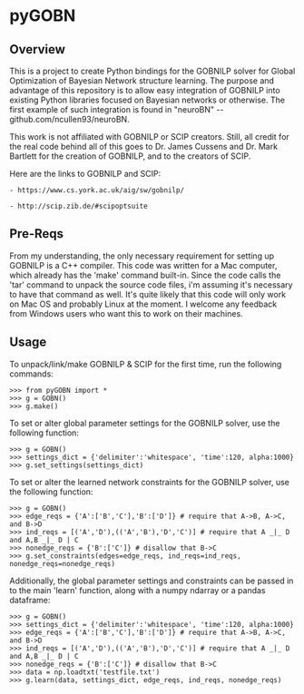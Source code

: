 # pyGOBN

<h2>Overview</h2>
This is a project to create Python bindings for the GOBNILP solver
for Global Optimization of Bayesian Network structure learning. The purpose
and advantage of this repository is to allow easy integration of GOBNILP into
existing Python libraries focused on Bayesian networks or otherwise. The first
example of such integration is found in "neuroBN" -- github.com/ncullen93/neuroBN.

This work is not affiliated with GOBNILP or SCIP creators. Still, all credit for the real
code behind all of this goes to Dr. James Cussens and Dr. Mark Bartlett 
for the creation of GOBNILP, and to the creators of SCIP.

Here are the links to GOBNILP and SCIP:

	- https://www.cs.york.ac.uk/aig/sw/gobnilp/

	- http://scip.zib.de/#scipoptsuite

<h2>Pre-Reqs</h2>
From my understanding, the only necessary requirement for setting up GOBNILP
is a C++ compiler. This code was written for a Mac computer, which already has
the 'make' command built-in. Since the code calls the 'tar' command to unpack
the source code files, i'm assuming it's necessary to have that command as well. 
It's quite likely that this code will only work on Mac OS and probably
Linux at the moment. I welcome any feedback from Windows users who want this to
work on their machines.

<h2>Usage</h2>
To unpack/link/make GOBNILP & SCIP for the first time, run the following commands:

	>>> from pyGOBN import *
	>>> g = GOBN()
	>>> g.make()

To set or alter global parameter settings for the GOBNILP solver, use the following function:

	>>> g = GOBN()
	>>> settings_dict = {'delimiter':'whitespace', 'time':120, alpha:1000}
	>>> g.set_settings(settings_dict)

To set or alter the learned network constraints for the GOBNILP solver, use the following function:

	>>> g = GOBN()
	>>> edge_reqs = {'A':['B','C'],'B':['D']} # require that A->B, A->C, and B->D
	>>> ind_reqs = [('A','D'),(('A','B'),'D','C')] # require that A _|_ D and A,B _|_ D | C
	>>> nonedge_reqs = {'B':['C']} # disallow that B->C
	>>> g.set_constraints(edges=edge_reqs, ind_reqs=ind_reqs, nonedge_reqs=nonedge_reqs)

Additionally, the global parameter settings and constraints can be passed in to the main 'learn' function,
along with a numpy ndarray or a pandas dataframe:

	>>> g = GOBN()
	>>> settings_dict = {'delimiter':'whitespace', 'time':120, alpha:1000}
	>>> edge_reqs = {'A':['B','C'],'B':['D']} # require that A->B, A->C, and B->D
	>>> ind_reqs = [('A','D'),(('A','B'),'D','C')] # require that A _|_ D and A,B _|_ D | C
	>>> nonedge_reqs = {'B':['C']} # disallow that B->C
	>>> data = np.loadtxt('testfile.txt')
	>>> g.learn(data, settings_dict, edge_reqs, ind_reqs, nonedge_reqs)






